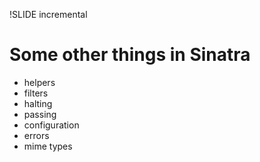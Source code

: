 !SLIDE incremental
# Some other things in Sinatra #

* helpers
* filters
* halting
* passing
* configuration
* errors
* mime types

